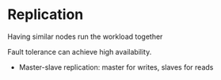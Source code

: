 # Replication

Having similar nodes run the workload together

Fault tolerance can achieve high availability.

* Master-slave replication: master for writes, slaves for reads
